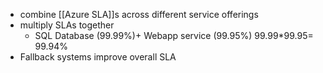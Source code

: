 - combine [[Azure SLA]]s across different service offerings
- multiply SLAs together
	- SQL Database (99.99%)+ Webapp service (99.95%) 
	  99.99*99.95= 99.94%
- Fallback systems improve overall SLA